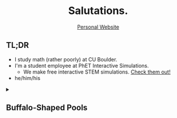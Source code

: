 <div align="center">

# Salutations.

[Personal Website](https://liammulhall.com)

</div>

## TL;DR

* I study math (rather poorly) at CU Boulder.
* I'm a student employee at PhET Interactive Simulations.
  - We make free interactive STEM simulations. [Check them
    out!](https://phet.colorado.edu)
* he/him/his

<details>
<summary><h2>Buffalo-Shaped Pools</h2></summary>
I've been thinking about starting a petition to get at least five new
[buffalo-shaped pools]() built on Sko' Buffs University's Boulder campus. I
can't really think of anything else the university should be spending money
on. Let me know if you would sign such a petition.
</details>
